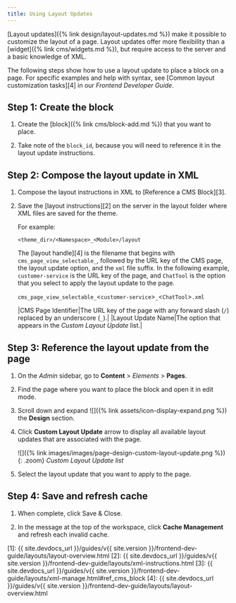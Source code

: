 ```yaml
---
title: Using Layout Updates
---
```


[Layout updates]({% link design/layout-updates.md %}) make it possible to customize the layout of a page. Layout updates offer more flexibility than a [widget]({% link cms/widgets.md %}), but require access to the server and a basic knowledge of XML.

The following steps show how to use a layout update to place a block on a page. For specific examples and help with syntax, see [Common layout customization tasks][4] in our _Frontend Developer Guide_.

## Step 1: Create the block

1. Create the [block]({% link cms/block-add.md %}) that you want to place.

1. Take note of the `block_id`, because you will need to reference it in the layout update instructions.

## Step 2: Compose the layout update in XML

1. Compose the layout instructions in XML to [Reference a CMS Block][3].

1. Save the [layout instructions][2] on the server in the layout folder where XML files are saved for the theme.

   For example:

   `<theme_dir>/<Namespace>_<Module>/layout`

   The [layout handle][4] is the filename that begins with `cms_page_view_selectable_`, followed by the URL key of the CMS page, the layout update option, and the `xml` file suffix. In the following example, `customer-service` is the URL key of the page, and `ChatTool` is the option that you select to apply the layout update to the page.

   `cms_page_view_selectable_`<`customer-service`>`_`<`ChatTool`>`.xml`

   |CMS Page Identifier|The URL key of the page with any forward slash (`/`) replaced by an underscore (`_`).|
   |Layout Update Name|The option that appears in the _Custom Layout Update_ list.|

## Step 3: Reference the layout update from the page

1. On the _Admin_ sidebar, go to **Content** > _Elements_ > **Pages**.

1. Find the page where you want to place the block and open it in edit mode.

1. Scroll down and expand ![]({% link assets/icon-display-expand.png %}) the **Design** section.

1. Click **Custom Layout Update** arrow to display all available layout updates that are associated with the page.

   ![]({% link images/images/page-design-custom-layout-update.png %}){: .zoom}
   _Custom Layout Update list_

1. Select the layout update that you want to apply to the page.

## Step 4: Save and refresh cache

1. When complete, click <span class="btn">Save & Close</span>.

1. In the message at the top of the workspace, click **Cache Management** and refresh each invalid cache.

[1]: {{ site.devdocs_url }}/guides/v{{ site.version }}/frontend-dev-guide/layouts/layout-overview.html
[2]: {{ site.devdocs_url }}/guides/v{{ site.version }}/frontend-dev-guide/layouts/xml-instructions.html
[3]: {{ site.devdocs_url }}/guides/v{{ site.version }}/frontend-dev-guide/layouts/xml-manage.html#ref_cms_block
[4]: {{ site.devdocs_url }}/guides/v{{ site.version }}/frontend-dev-guide/layouts/layout-overview.html
